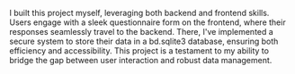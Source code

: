 
I built this project myself, leveraging both backend and frontend skills. Users engage with a sleek questionnaire form on the frontend, where their responses seamlessly travel to the backend. There, I've implemented a secure system to store their data in a bd.sqlite3 database, ensuring both efficiency and accessibility. This project is a testament to my ability to bridge the gap between user interaction and robust data management.
